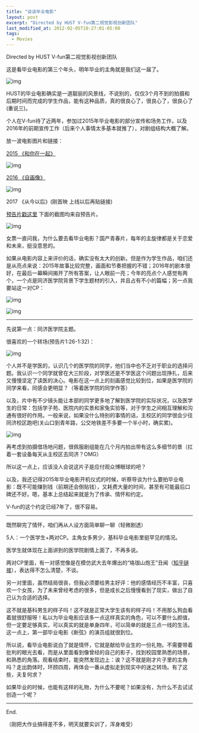 ```yaml
---
title: "谈谈毕业电影"
layout: post
excerpt: "Directed by HUST V-fun第二视觉影视创新团队"
last_modified_at: 2012-02-05T10:27:01-05:00
tags:
  - Movies
---
```


Directed by HUST V-fun第二视觉影视创新团队

这是看毕业电影的第三个年头，明年毕业的主角就是我们这一届了。

![img](http://ohn6qfqhe.bkt.clouddn.com/2017-4.jpg)

HUST的毕业电影确实是一道靓丽的风景线，不说别的，仅仅3个月不到的拍摄和后期时间而完成的学生作品，能有这种品质，真的很良心了，很良心了，很良心了(重说三)。

个人在V-fun待了近两年，参加过2015年毕业电影的部分宣传和场务工作，以及2016年的前期宣传工作（后来个人事情太多基本就推了），对剧组结构大概了解。

放一波电影图片和链接：

[2015 《和你在一起》](http://www.bilibili.com/video/av2476809/)

![img](http://ohn6qfqhe.bkt.clouddn.com/2015.jpg)

[2016 《自画像》](https://v.qq.com/x/page/h0312gidp1o.html)

![img](http://ohn6qfqhe.bkt.clouddn.com/2016.jpg)

2017 《从今以后》(刚首映 上线以后再贴链接)

[预告片戳这里](https://www.bilibili.com/video/av10693566/) 下面的截图均来自预告片。

![img](http://ohn6qfqhe.bkt.clouddn.com/2017.png)

女票一直问我，为什么要去看毕业电影？国产青春片，每年的主旋律都是关于恋爱和未来，挺没意思的。

如果从电影内容上来评价的话，确实没有太大的创新。但是作为学生作品，咱们还是从亮点来说：2015年故事比较完整，画面和节奏把握的不错；2016年的剧本很好，在最后一幕瞬间揭开了所有答案，让人眼前一亮；今年的亮点个人感觉有两个，一个点是同济医学院背景下学生题材的引入，并且占有不小的篇幅；另一点我要站这一对CP：

![img](http://ohn6qfqhe.bkt.clouddn.com/2017-1.png)

![img](http://ohn6qfqhe.bkt.clouddn.com/2017-2.png)

------

先说第一点：同济医学院主题。

很喜欢的一个转场(预告片1:26-1:32)：

![img](http://ohn6qfqhe.bkt.clouddn.com/2017-3.png)

个人并不是学医的，认识几个的医学院的同学，他们当中也不乏对于职业的选择问题。我认识一个同学就曾在大三阶段，对学医还是不学医这个问题出现挣扎，后来又慢慢坚定了读医的决心。电影在这一点上的刻画感觉比较到位，如果是医学院的同学来看，同感会更明显？（等着医学院的同学作答）

以及，片中有不少镜头能让本部的同学更多地了解到医学院的实际状况，以及医学生的日常：包括学子苑、医院内的实景和家兔实验等，对于学生之间相互理解和沟通有很好的作用。一般来说，如果没什么特别的事情的话，主校区的同学很会少往同济校区跑吧(关山口到青年路，公交地铁差不多要一个半小时，确实累)。

![img](http://ohn6qfqhe.bkt.clouddn.com/2017-6.png)

再考虑到拍摄借场地问题，很佩服剧组能在几个月内拍出带有这么多细节的景（扛着一套设备每天从主校区去同济？OMG）

所以这一点上，应该没人会说这片子是应付观众博眼球的吧？

以及，我还记得2015年毕业电影开机仪式的时候，听蔡导谈为什么要拍毕业电影：既不可能赚到钱（前期还会倒贴钱），又耗费大量的时间，甚至有可能最后口碑还不好。嗯，基本上总结起来就是为了传承、情怀和约定。

V-fun的这个约定已经7年了，很不容易。

------

既然聊完了情怀，咱们再从人设方面简单聊一聊（轻微剧透）

5人：一个医学生+两对CP。主角女多男少，基科毕业电影里挺罕见的情况。

医学生就体现在上面讲到的医学院剧情上面了，不再多说。

两对CP里面，有一对感觉像是在模仿武大去年爆出的“珞珈山炮王”丑闻（[知乎链接](https://www.zhihu.com/question/47733403)），表达得不怎么清楚，不谈。

另一对里面，虽然结局很丧，但我必须要给男主好评：他的感情经历不丰富，只喜欢一个女孩，为了未来曾经考虑的很多，但是成长之后慢慢看到了现实，做出了自己认为合适的选择。

这不就是基科男生的样子吗！这不就是正常大学生该有的样子吗！不用那么狗血看着就很舒服呀！私以为毕业电影应该多一点这样真实的角色，可以不要什么颜值，但一定要足够真实，可以真实的就是单身四年，可以简单的就是三点一线的生活。这一点上，第一部毕业电影《断弦》的演员组就很到位。

 

所以说，看毕业电影说白了就是情怀，它就是献给毕业生的一份礼物。不需要带着批判的眼光去看，而是从里面看到像曾经的自己的影子，找到校园里熟悉的场景，和熟悉的角落。观看结束时，能突然发现边上：诶？这不就是刚才片子里的主角吗？走出韵体时，环顾四周，再体会一番从虚拟走到现实中的迷之转场。有了这些，夫复何求？

如果毕业的时候，也能有这样的礼物，为什么不要呢？如果没有，为什么不去试试创造一个呢？

---



End.

（刚把大作业搞得差不多，明天就要实训了，浑身难受）
